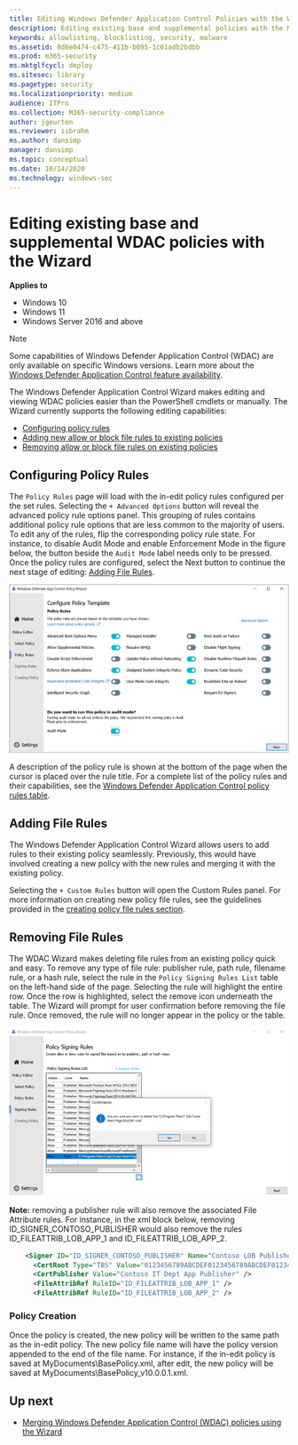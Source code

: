 ```yaml
---
title: Editing Windows Defender Application Control Policies with the Wizard
description: Editing existing base and supplemental policies with the Microsoft WDAC Wizard.
keywords: allowlisting, blocklisting, security, malware
ms.assetid: 8d6e0474-c475-411b-b095-1c61adb2bdbb
ms.prod: m365-security
ms.mktglfcycl: deploy
ms.sitesec: library
ms.pagetype: security
ms.localizationpriority: medium
audience: ITPro
ms.collection: M365-security-compliance
author: jgeurten
ms.reviewer: isbrahm
ms.author: dansimp
manager: dansimp
ms.topic: conceptual
ms.date: 10/14/2020
ms.technology: windows-sec
---
```


# Editing existing base and supplemental WDAC policies with the Wizard

**Applies to**

- Windows 10
- Windows 11
- Windows Server 2016 and above

> [!NOTE]
> Some capabilities of Windows Defender Application Control (WDAC) are only available on specific Windows versions. Learn more about the [Windows Defender Application Control feature availability](feature-availability.md).

The Windows Defender Application Control Wizard makes editing and viewing WDAC policies easier than the PowerShell cmdlets or manually. The Wizard currently supports the following editing capabilities: 
<ul>
    <li><a href="#configuring-policy-rules">Configuring policy rules</a></li>
    <li><a href="#adding-file-rules">Adding new allow or block file rules to existing policies</a></li>
    <li><a href="#removing-file-rules">Removing allow or block file rules on existing policies</a></li>
</ul>

## Configuring Policy Rules

The `Policy Rules` page will load with the in-edit policy rules configured per the set rules. Selecting the `+ Advanced Options` button will reveal the advanced policy rule options panel. This grouping of rules contains additional policy rule options that are less common to the majority of users. To edit any of the rules, flip the corresponding policy rule state.  For instance, to disable Audit Mode and enable Enforcement Mode in the figure below, the button beside the `Audit Mode` label needs only to be pressed. Once the policy rules are configured, select the Next button to continue the next stage of editing: [Adding File Rules](#adding-file-rules).

![Configuring the policy rules.](images/wdac-wizard-edit-policy-rules.png)

A description of the policy rule is shown at the bottom of the page when the cursor is placed over the rule title. For a complete list of the policy rules and their capabilities, see the [Windows Defender Application Control policy rules table](select-types-of-rules-to-create.md#windows-defender-application-control-policy-rules).

## Adding File Rules

The Windows Defender Application Control Wizard allows users to add rules to their existing policy seamlessly. Previously, this would have involved creating a new policy with the new rules and merging it with the existing policy. 

Selecting the `+ Custom Rules` button will open the Custom Rules panel. For more information on creating new policy file rules, see the guidelines provided in the [creating policy file rules section](wdac-wizard-create-base-policy.md#creating-custom-file-rules).

## Removing File Rules

The WDAC Wizard makes deleting file rules from an existing policy quick and easy. To remove any type of file rule: publisher rule, path rule, filename rule, or a hash rule, select the rule in the `Policy Signing Rules List` table on the left-hand side of the page. Selecting the rule will highlight the entire row. Once the row is highlighted, select the remove icon underneath the table. The Wizard will prompt for user confirmation before removing the file rule. Once removed, the rule will no longer appear in the policy or the table. 

![Removing file rule from policy during edit.](images/wdac-wizard-edit-remove-file-rule.png)

**Note:** removing a publisher rule will also remove the associated File Attribute rules. For instance, in the xml block below, removing ID_SIGNER_CONTOSO_PUBLISHER would also remove the rules ID_FILEATTRIB_LOB_APP_1 and ID_FILEATTRIB_LOB_APP_2. 

```xml
    <Signer ID="ID_SIGNER_CONTOSO_PUBLISHER" Name="Contoso LOB Publisher CA">
      <CertRoot Type="TBS" Value="0123456789ABCDEF0123456789ABCDEF0123456789ABCDEF0123456789ABCDEF" />
      <CertPublisher Value="Contoso IT Dept App Publisher" />
      <FileAttribRef RuleID="ID_FILEATTRIB_LOB_APP_1" />
      <FileAttribRef RuleID="ID_FILEATTRIB_LOB_APP_2" />
```

[comment]: <> (## Editing File Rules Coming soon!)

### Policy Creation

Once the policy is created, the new policy will be written to the same path as the in-edit policy. The new policy file name will have the policy version appended to the end of the file name. For instance, if the in-edit policy is saved at MyDocuments\BasePolicy.xml, after edit, the new policy will be saved at MyDocuments\BasePolicy_v10.0.0.1.xml. 

## Up next

- [Merging Windows Defender Application Control (WDAC) policies using the Wizard](wdac-wizard-merging-policies.md)
